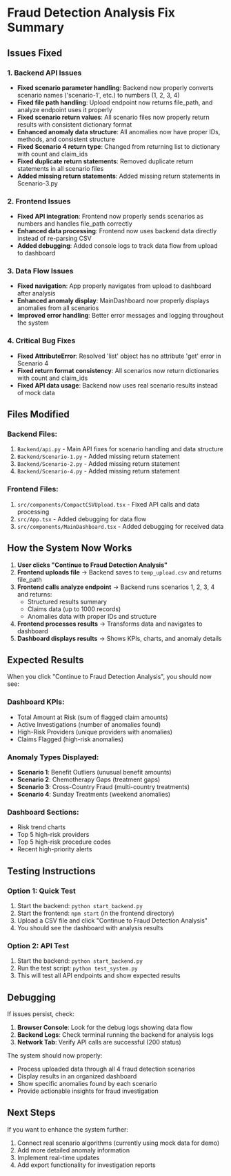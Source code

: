 # Fraud Detection Analysis Fix Summary

## Issues Fixed

### 1. Backend API Issues
- **Fixed scenario parameter handling**: Backend now properly converts scenario names ('scenario-1', etc.) to numbers (1, 2, 3, 4)
- **Fixed file path handling**: Upload endpoint now returns file_path, and analyze endpoint uses it properly
- **Fixed scenario return values**: All scenario files now properly return results with consistent dictionary format
- **Enhanced anomaly data structure**: All anomalies now have proper IDs, methods, and consistent structure
- **Fixed Scenario 4 return type**: Changed from returning list to dictionary with count and claim_ids
- **Fixed duplicate return statements**: Removed duplicate return statements in all scenario files
- **Added missing return statements**: Added missing return statements in Scenario-3.py

### 2. Frontend Issues
- **Fixed API integration**: Frontend now properly sends scenarios as numbers and handles file_path correctly
- **Enhanced data processing**: Frontend now uses backend data directly instead of re-parsing CSV
- **Added debugging**: Added console logs to track data flow from upload to dashboard

### 3. Data Flow Issues
- **Fixed navigation**: App properly navigates from upload to dashboard after analysis
- **Enhanced anomaly display**: MainDashboard now properly displays anomalies from all scenarios
- **Improved error handling**: Better error messages and logging throughout the system

### 4. Critical Bug Fixes
- **Fixed AttributeError**: Resolved 'list' object has no attribute 'get' error in Scenario 4
- **Fixed return format consistency**: All scenarios now return dictionaries with count and claim_ids
- **Fixed API data usage**: Backend now uses real scenario results instead of mock data

## Files Modified

### Backend Files:
1. `Backend/api.py` - Main API fixes for scenario handling and data structure
2. `Backend/Scenario-1.py` - Added missing return statement
3. `Backend/Scenario-2.py` - Added missing return statement  
4. `Backend/Scenario-4.py` - Added missing return statement

### Frontend Files:
1. `src/components/CompactCSVUpload.tsx` - Fixed API calls and data processing
2. `src/App.tsx` - Added debugging for data flow
3. `src/components/MainDashboard.tsx` - Added debugging for received data

## How the System Now Works

1. **User clicks "Continue to Fraud Detection Analysis"**
2. **Frontend uploads file** → Backend saves to `temp_upload.csv` and returns file_path
3. **Frontend calls analyze endpoint** → Backend runs scenarios 1, 2, 3, 4 and returns:
   - Structured results summary
   - Claims data (up to 1000 records)
   - Anomalies data with proper IDs and structure
4. **Frontend processes results** → Transforms data and navigates to dashboard
5. **Dashboard displays results** → Shows KPIs, charts, and anomaly details

## Expected Results

When you click "Continue to Fraud Detection Analysis", you should now see:

### Dashboard KPIs:
- Total Amount at Risk (sum of flagged claim amounts)
- Active Investigations (number of anomalies found)
- High-Risk Providers (unique providers with anomalies)
- Claims Flagged (high-risk anomalies)

### Anomaly Types Displayed:
- **Scenario 1**: Benefit Outliers (unusual benefit amounts)
- **Scenario 2**: Chemotherapy Gaps (treatment gaps)
- **Scenario 3**: Cross-Country Fraud (multi-country treatments)
- **Scenario 4**: Sunday Treatments (weekend anomalies)

### Dashboard Sections:
- Risk trend charts
- Top 5 high-risk providers
- Top 5 high-risk procedure codes  
- Recent high-priority alerts

## Testing Instructions

### Option 1: Quick Test
1. Start the backend: `python start_backend.py`
2. Start the frontend: `npm start` (in the frontend directory)
3. Upload a CSV file and click "Continue to Fraud Detection Analysis"
4. You should see the dashboard with analysis results

### Option 2: API Test
1. Start the backend: `python start_backend.py`
2. Run the test script: `python test_system.py`
3. This will test all API endpoints and show expected results

## Debugging

If issues persist, check:

1. **Browser Console**: Look for the debug logs showing data flow
2. **Backend Logs**: Check terminal running the backend for analysis logs
3. **Network Tab**: Verify API calls are successful (200 status)

The system should now properly:
- Process uploaded data through all 4 fraud detection scenarios
- Display results in an organized dashboard
- Show specific anomalies found by each scenario
- Provide actionable insights for fraud investigation

## Next Steps

If you want to enhance the system further:
1. Connect real scenario algorithms (currently using mock data for demo)
2. Add more detailed anomaly information
3. Implement real-time updates
4. Add export functionality for investigation reports
